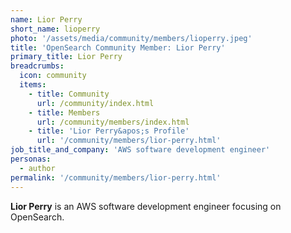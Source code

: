 ```yaml
---
name: Lior Perry
short_name: lioperry
photo: '/assets/media/community/members/lioperry.jpeg'
title: 'OpenSearch Community Member: Lior Perry'
primary_title: Lior Perry
breadcrumbs:
  icon: community
  items:
    - title: Community
      url: /community/index.html
    - title: Members
      url: /community/members/index.html
    - title: 'Lior Perry&apos;s Profile'
      url: '/community/members/lior-perry.html'
job_title_and_company: 'AWS software development engineer'
personas:
  - author
permalink: '/community/members/lior-perry.html'
---
```


**Lior Perry** is an AWS software development engineer focusing on OpenSearch.